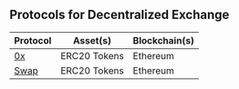 ## Protocols for Decentralized Exchange

| Protocol  | Asset(s) | Blockchain(s) |
| ------------- | ------------- | ------------- |
| [0x](https://www.0xproject.com/)  | ERC20 Tokens  | Ethereum |
| [Swap](https://swap.tech/faq/)  | ERC20 Tokens  | Ethereum |
